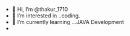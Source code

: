 - 👋 Hi, I’m @thakur_1710
- 👀 I’m interested in ..coding.
- 🌱 I’m currently learning ...JAVA Development
- 

<!---
nk1710/nk1710 is a ✨ special ✨ repository because its `README.md` (this file) appears on your GitHub profile.
You can click the Preview link to take a look at your changes.
--->
